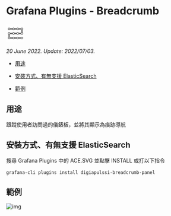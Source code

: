 # Grafana Plugins - Breadcrumb

![img](Breadcrumb_icon.png)

*20 June 2022. Update: 2022/07/03.*

* [用途](#use)

* [安裝方式、有無支援 ElasticSearch](#install)

* [範例](#example)

<h2 id="use">用途</h2>

跟蹤使用者訪問過的儀錶板，並將其顯示為痕跡導航

<h2 id="install">安裝方式、有無支援 ElasticSearch</h2>

搜尋 Grafana Plugins 中的 ACE.SVG 並點擊 INSTALL 或打以下指令

    grafana-cli plugins install digiapulssi-breadcrumb-panel

<h2 id="example">範例</h2>

![img](AJAX.png)

